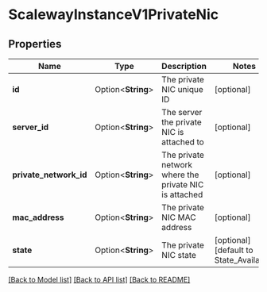 # ScalewayInstanceV1PrivateNic

## Properties

Name | Type | Description | Notes
------------ | ------------- | ------------- | -------------
**id** | Option<**String**> | The private NIC unique ID | [optional]
**server_id** | Option<**String**> | The server the private NIC is attached to | [optional]
**private_network_id** | Option<**String**> | The private network where the private NIC is attached | [optional]
**mac_address** | Option<**String**> | The private NIC MAC address | [optional]
**state** | Option<**String**> | The private NIC state | [optional][default to State_Available]

[[Back to Model list]](../README.md#documentation-for-models) [[Back to API list]](../README.md#documentation-for-api-endpoints) [[Back to README]](../README.md)


